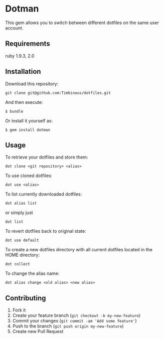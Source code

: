 # Dotman

This gem allows you to switch between different dotfiles on the same user account.

## Requirements

ruby 1.9.3, 2.0

## Installation

Download this repository:

    git clone git@github.com:Timbinous/dotfiles.git

And then execute:

    $ bundle

Or install it yourself as:

    $ gem install dotman

## Usage

To retrieve your dotfiles and store them:

    dot clone <git repository> <alias>

To use cloned dotfiles:

    dot use <alias> 

To list currently downloaded dotfiles:

    dot alias list

or simply just

    dot list 

To revert dotfiles back to original state:

    dot use default 

To create a new dotfiles directory with all current dotfiles located in the HOME directory:

    dot collect

To change the alias name:

    dot alias change <old alias> <new alias> 


## Contributing

1. Fork it
2. Create your feature branch (`git checkout -b my-new-feature`)
3. Commit your changes (`git commit -am 'Add some feature'`)
4. Push to the branch (`git push origin my-new-feature`)
5. Create new Pull Request
